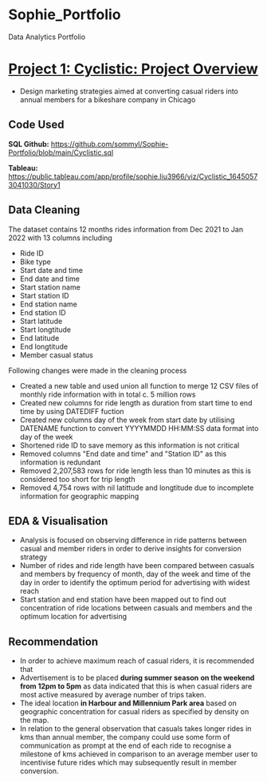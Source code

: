 # Sophie_Portfolio
Data Analytics Portfolio

# [Project 1: Cyclistic: Project Overview](https://github.com/sommyl/Sophie-Portfolio/blob/main/Cyclistic%20Project.md)
* Design marketing strategies aimed at converting casual riders into annual members for a bikeshare company in Chicago

## Code Used
**SQL Github:** https://github.com/sommyl/Sophie-Portfolio/blob/main/Cyclistic.sql

**Tableau:** https://public.tableau.com/app/profile/sophie.liu3966/viz/Cyclistic_16450573041030/Story1

## Data Cleaning

The dataset contains 12 months rides information from Dec 2021 to Jan 2022 with 13 columns including

* Ride ID
* Bike type
* Start date and time
* End date and time 
* Start station name
* Start station ID
* End station name
* End station ID
* Start latitude
* Start longtitude
* End latitude
* End longtitude
* Member casual status

Following changes were made in the cleaning process

*	Created a new table and used union all function to merge 12 CSV files of monthly ride information with in total c. 5 million rows 
*	Created new columns for ride length as duration from start time to end time by using DATEDIFF fuction
*	Created new columns day of the week from start date by utilising DATENAME function to convert YYYYMMDD HH:MM:SS data format into day of the week  
*	Shortened ride ID to save memory as this information is not critical
*	Removed columns "End date and time" and "Station ID" as this information is redundant 
*	Removed 2,207,583 rows for ride length less than 10 minutes as this is considered too short for trip length
*	Removed 4,754 rows with nil latittude and longtitude due to incomplete information for geographic mapping

## EDA & Visualisation 
* Analysis is focused on observing difference in ride patterns between casual and member riders in order to derive insights for conversion strategy
* Number of rides and ride length have been compared between casuals and members by frequency of month, day of the week and time of the day in order to identify the optimum period for advertising with widest reach
* Start station and end station have been mapped out to find out concentration of ride locations between casuals and members and the optimum location for advertising

## Recommendation
* In order to achieve maximum reach of casual riders, it is recommended that 
* Advertisement is to be placed **during summer season** **on the weekend** **from 12pm to 5pm** as data indicated that this is when casual riders are most active measured by average number of trips taken.
* The ideal location **in Harbour and Millennium Park area** based on geographic concentration for casual riders as specified by density on the map.
* In relation to the general observation that casuals takes longer rides in kms than annual member, the company could use some form of communication as prompt at the end of each ride to recognise a milestone of kms achieved in comparison to an average member user to incentivise future rides which may subsequently result in member conversion.
